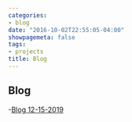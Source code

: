 ```yaml
---
categories:
- blog
date: "2016-10-02T22:55:05-04:00"
showpagemeta: false
tags:
- projects
title: Blog
---
```

## Blog

-[Blog 12-15-2019](/2019-12-15-classtime.html/)
